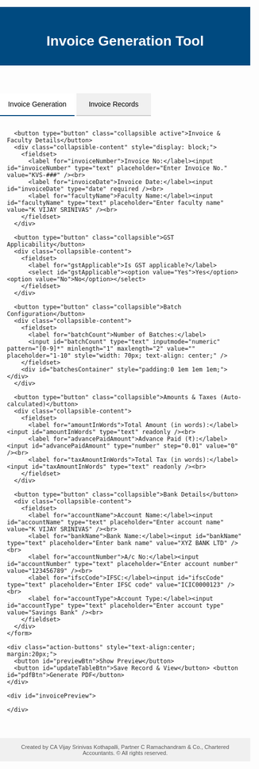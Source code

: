 <!DOCTYPE html>
<html lang="en">
<head>
  <meta charset="UTF-8">
  <meta name="viewport" content="width=device-width, initial-scale=1.0">
  <title>Invoice Tool - Local Version</title>
  <style>
    body { font-family: Arial, sans-serif; margin:0; padding:0; font-size: 14px; }
    header { background:#004a80; color:white; padding:1em; text-align:center; }

    .tabs { display:flex; flex-wrap: wrap; }
    .tabs button {
      flex-grow: 1; padding:1em; cursor:pointer;
      background:#f0f0f0; border:none; border-bottom:2px solid #ccc;
      font-size:1em; min-width: 150px;
    }
    .tabs button.active {
      background:white; border-bottom:2px solid #004a80;
    }
    .tabContent { display:none; padding:1em; }
    .tabContent.active { display:block; }

    .collapsible {
      background-color: #f1f1f1;
      color: #444;
      cursor: pointer;
      padding: 15px;
      width: 100%;
      border: none;
      text-align: left;
      outline: none;
      font-size: 1em;
      margin-top: 5px;
      box-sizing: border-box;
    }
    .collapsible.active, .collapsible:hover {
      background-color: #ccc;
    }
    .collapsible-content {
      padding: 10px 18px;
      display: none;
      overflow: hidden;
      background-color: #f9f9f9;
      border: 1px solid #ddd;
      border-top: none;
    }

    fieldset { margin-bottom:1em; padding:1em; border: none; }
    legend { font-weight:bold; display: none; }
    label { display:inline-block; width:180px; margin-bottom:0.5em; vertical-align: middle; }
    fieldset > input[type="text"],
    fieldset > input[type="date"],
    fieldset > input[type="number"],
    fieldset > select {
      width: calc(100% - 195px); 
      padding: 0.6em;
      margin-bottom: 0.5em;
      box-sizing: border-box;
      border: 1px solid #ccc;
      border-radius: 4px;
    }
    #batchCount {
        width: 70px !important; 
        text-align: center;
    }

    .batch-details-line { display: flex; align-items: center; margin-bottom: 10px; flex-wrap: wrap;}
    .batch-details-line > strong { margin-right: 10px; }
    .batch-details-line > input[name="batchNumber"] { width: 80px; padding: 0.5em; margin-right:10px; }
    .batch-details-line > label { width: auto; margin-right: 5px;}
    .batch-details-line > input[name="branchName"] { width: 200px; padding: 0.5em; }


    .batch-items input,
    .batch-items select { 
      width: 100%; box-sizing:border-box; padding: 0.5em; border: 1px solid #ccc; border-radius: 4px;
    }
     .batch-block { border:1px solid #ccc; padding:1em; margin-bottom:1em; background:#fff; border-radius: 4px; }
    .batch-items th, .batch-items td { padding: 5px; text-align: left; vertical-align: top; }
    .batch-items td input[name="slNo"] { text-align:center; }
    .batch-items td input[name="amount"] { text-align:right; }


    .action-buttons button, #downloadExcelBtn {
        margin:10px 5px 10px 0; padding:10px 15px; background:#004a80; color:white; border:none; cursor:pointer; font-size: 1em; border-radius: 4px;
    }
    .action-buttons button:hover, #downloadExcelBtn:hover { background: #003366; }

    /* Styles for the preview area that will be converted to PDF - FROM invoice_tool V 4.0.html */
    #printableInvoiceSection * { /* Keep this for consistent box model in PDF content */
        box-sizing: border-box !important;
    }
    #invoicePreview { border:2px solid #004a80; padding:1em; margin-top:1em; overflow-x:auto; background: white; }
    #invoicePreview table{width:100%;border-collapse:collapse;margin-bottom:-1px;font-size:12px}
    #invoicePreview th,#invoicePreview td{border:1px solid #333;padding:6px;vertical-align:top}
    /* Column classes used by JavaScript to structure the preview table - these will be applied from invoice_tool_V_4.0.html CSS */
    #invoicePreview .col-invoice-no{width:30%;}
    #invoicePreview .col-date{width:20%;text-align:center;}
    #invoicePreview .col-static{width:50%;}
    #invoicePreview .col-sl{width:4%; text-align:center;} /* Applied to Sl. No. column in items table */
    #invoicePreview .col-part{width:72%;} /* Applied to Particulars column in items table */
    #invoicePreview .col-hsn-preview{width:9%; text-align:center;} /* Applied to HSN/SAC column in items table */
    #invoicePreview .col-gst-preview{width:5%; text-align:center;} /* Applied to GST Rate column in items table */
    #invoicePreview .col-amount-preview{width:10%;text-align:right;} /* Applied to Amount column in items table */
    
    #invoicePreview .tax-sum th,
    #invoicePreview .tax-sum td{padding:6px;word-wrap:break-word;} /* .tax-sum is a class applied to the tax summary table */
    #invoicePreview .col-hsn-sum{width:45ch;} /* Applied to HSN/SAC column in tax summary */
    #invoicePreview .col-tax-sum{width:14ch;text-align:right;} /* Applied to Taxable Value column in tax summary */
    #invoicePreview .col-central-tax-rate, /* Ensure JS uses these if not already */
    #invoicePreview .col-state-tax-rate,
    #invoicePreview .col-rate-sum {width:5ch;text-align:center;} /* Rate columns in tax summary */
    #invoicePreview .col-central-tax-amt, /* Ensure JS uses these if not already */
    #printableInvoiceSection .col-state-tax-amt,
    #invoicePreview .col-amt-sum {width:12ch;text-align:right;} /* Amount columns in tax summary */
    #invoicePreview .col-tot-tax-sum, /* Ensure JS uses this for Total Tax column */
    #invoicePreview .col-tot-sum {width:16ch;text-align:right;} /* Total Tax column in tax summary */
    
    #invoicePreview .bank-details strong{display:inline;margin:0;} /* .bank-details is a class applied to the bank details table */
    #invoicePreview p { margin: 3px 0; font-size:12px; line-height: 1.2;} /* General p tag styling within preview, from V4 style */


    #recordsTableContainer { overflow-x: auto; }
    #recordsTable, #recordsTable th, #recordsTable td {
      border:1px solid #333; border-collapse:collapse; padding:5px; font-size:0.85em; white-space: nowrap;
    }
    #recordsTable th { background:#e0e0e0; text-align: left; }
    #recordsTable { width:100%; margin-bottom:1em; }
    #recordsTable td button { padding: 3px 6px; font-size: 0.9em;}

    footer { margin-top:2em; padding: 1em; font-size:0.8em; color:#555; text-align:center; background: #f0f0f0; }
  
#printableInvoiceSection {
  min-height: 21cm; /* ~A4 height */
  display: flex;
  flex-direction: column;
  justify-content: center; /* Vertically center */
  padding: 1cm;
}

#invoicePreview table.table-items {
  min-height: 15cm; /* Occupy ~75% of A4 height */
}

#invoicePreview {
  max-width: 100%; /* Prevent overflow in PDF */
  box-sizing: border-box;
}


#invoicePreview table,
#invoicePreview th,
#invoicePreview td {
  border: 1px solid #333 !important;
  border-collapse: collapse !important;
}
#invoicePreview th,
#invoicePreview td {
  padding: 6px;
}


  /* Wrap text in the Particulars column */
  .particulars-cell {
    white-space: normal !important;
    word-wrap: break-word !important;
    word-break: break-word !important;
  }

  /* Ensure all tables have border lines */
  table, th, td {
    border: 1px solid black !important;
    border-collapse: collapse !important;
  }

  /* Padding to ensure readability */
  th, td {
    padding: 4px !important;
  }
</style>
</head>
<body>

  <header><h1>Invoice Generation Tool</h1></header>

  <div class="tabs">
    <button id="tab1Btn" class="active">Invoice Generation</button>
    <button id="tab2Btn">Invoice Records</button>
  </div>

  <div id="tab1" class="tabContent active">
    <form id="invoiceForm">

      <button type="button" class="collapsible active">Invoice & Faculty Details</button>
      <div class="collapsible-content" style="display: block;">
        <fieldset>
          <label for="invoiceNumber">Invoice No:</label><input id="invoiceNumber" type="text" placeholder="Enter Invoice No." value="KVS-###" /><br>
          <label for="invoiceDate">Invoice Date:</label><input id="invoiceDate" type="date" required /><br>
          <label for="facultyName">Faculty Name:</label><input id="facultyName" type="text" placeholder="Enter faculty name" value="K VIJAY SRINIVAS" /><br>
        </fieldset>
      </div>

      <button type="button" class="collapsible">GST Applicability</button>
      <div class="collapsible-content">
        <fieldset>
          <label for="gstApplicable">Is GST applicable?</label>
          <select id="gstApplicable"><option value="Yes">Yes</option><option value="No">No</option></select>
        </fieldset>
      </div>

      <button type="button" class="collapsible">Batch Configuration</button>
      <div class="collapsible-content">
        <fieldset>
          <label for="batchCount">Number of Batches:</label>
          <input id="batchCount" type="text" inputmode="numeric" pattern="[0-9]*" minlength="1" maxlength="2" value="" placeholder="1-10" style="width: 70px; text-align: center;" />
        </fieldset>
        <div id="batchesContainer" style="padding:0 1em 1em 1em;"></div>
      </div>

      <button type="button" class="collapsible">Amounts & Taxes (Auto-calculated)</button>
      <div class="collapsible-content">
        <fieldset>
          <label for="amountInWords">Total Amount (in words):</label><input id="amountInWords" type="text" readonly /><br>
          <label for="advancePaidAmount">Advance Paid (₹):</label><input id="advancePaidAmount" type="number" step="0.01" value="0" /><br>
          <label for="taxAmountInWords">Total Tax (in words):</label><input id="taxAmountInWords" type="text" readonly /><br>
        </fieldset>
      </div>

      <button type="button" class="collapsible">Bank Details</button>
      <div class="collapsible-content">
        <fieldset>
          <label for="accountName">Account Name:</label><input id="accountName" type="text" placeholder="Enter account name" value="K VIJAY SRINIVAS" /><br>
          <label for="bankName">Bank Name:</label><input id="bankName" type="text" placeholder="Enter bank name" value="XYZ BANK LTD" /><br>
          <label for="accountNumber">A/c No:</label><input id="accountNumber" type="text" placeholder="Enter account number" value="123456789" /><br>
          <label for="ifscCode">IFSC:</label><input id="ifscCode" type="text" placeholder="Enter IFSC code" value="ICIC0000123" /><br>
          <label for="accountType">Account Type:</label><input id="accountType" type="text" placeholder="Enter account type" value="Savings Bank" /><br>
        </fieldset>
      </div>
    </form>

    <div class="action-buttons" style="text-align:center; margin:20px;">
      <button id="previewBtn">Show Preview</button>
      <button id="updateTableBtn">Save Record & View</button> <button id="pdfBtn">Generate PDF</button>
    </div>

    <div id="invoicePreview">

    </div>
  </div>

  <div id="tab2" class="tabContent">
    <h2>Invoice Records</h2>
    <div id="recordsTableContainer">
        <table id="recordsTable">
          <thead><tr id="recordsHeader"></tr></thead>
          <tbody id="recordsBody"></tbody>
        </table>
    </div>
    <button id="downloadExcelBtn">Download Records (Excel)</button>
  </div>

  <footer>Created by CA Vijay Srinivas Kothapalli, Partner C Ramachandram & Co., Chartered Accountants. © All rights reserved.</footer>

  <script src="https://cdnjs.cloudflare.com/ajax/libs/html2pdf.js/0.10.1/html2pdf.bundle.min.js"></script>
  <script src="https://cdnjs.cloudflare.com/ajax/libs/xlsx/0.18.5/xlsx.full.min.js"></script>

  <script>
  // --- Collapsible Script ---
  var coll = document.getElementsByClassName("collapsible");
  for (var i = 0; i < coll.length; i++) {
    coll[i].addEventListener("click", function() {
      var content = this.nextElementSibling;
      var isCurrentlyActive = this.classList.contains("active");

      for (var j = 0; j < coll.length; j++) {
        if (coll[j] !== this) { 
          coll[j].classList.remove("active");
          if (coll[j].nextElementSibling) {
            coll[j].nextElementSibling.style.display = "none";
          }
        }
      }

      if (isCurrentlyActive) {
        this.classList.remove("active");
        if (content) {
          content.style.display = "none";
        }
      } else {
        this.classList.add("active");
        if (content) {
          content.style.display = "block";
        }
      }
    });
  }

  // --- Core Invoice Logic ---
  const invoiceForm = document.getElementById('invoiceForm');
  const batchesContainer=document.getElementById('batchesContainer');

  function gstYes(){ return document.getElementById('gstApplicable').value==='Yes'; }

  // Number to Words (Indian System) 
  function numberToWords(num) {
    const a = ["", "one", "two", "three", "four", "five", "six", "seven", "eight", "nine", "ten", "eleven", "twelve", "thirteen", "fourteen", "fifteen", "sixteen", "seventeen", "eighteen", "nineteen"];
    const b = ["", "", "twenty", "thirty", "forty", "fifty", "sixty", "seventy", "eighty", "ninety"];
    num = Math.round(num); 
    if (num === 0) return "zero";
    if (num < 0) return "minus " + numberToWords(Math.abs(num));
    let words = "";
    function getChunkWords(n) {
        let s = "";
        if (n >= 100) {
            s += a[Math.floor(n / 100)] + " hundred";
            n %= 100;
            if (n > 0) s += " ";
        }
        if (n > 0) {
            if (n < 20) s += a[n];
            else {
                s += b[Math.floor(n / 10)];
                if (n % 10 > 0) s += " " + a[n % 10];
            }
        }
        return s;
    }
    if (num >= 10000000) { 
        words += getChunkWords(Math.floor(num / 10000000)) + " crore ";
        num %= 10000000;
    }
    if (num >= 100000) { 
        words += getChunkWords(Math.floor(num / 100000)) + " lakh ";
        num %= 100000;
    }
    if (num >= 1000) { 
        words += getChunkWords(Math.floor(num / 1000)) + " thousand ";
        num %= 1000;
    }
    if (num > 0) { 
        words += getChunkWords(num);
    }
    return words.trim().replace(/\s+/g, ' ');
  }

  // Tab switching
  document.getElementById('tab1Btn').onclick=()=>switchTab(1);
  document.getElementById('tab2Btn').onclick=()=>switchTab(2);
  function switchTab(n){
    document.querySelectorAll('.tabContent').forEach((c,i)=>c.classList.toggle('active',i===n-1));
    document.querySelectorAll('.tabs button').forEach((b,i)=>b.classList.toggle('active',i===n-1));
  }
  
  // Function to clean item descriptions for headers
  function cleanItemDescriptionForHeader(description) {
    if (!description) return 'Unnamed Item';
    return description.replace(/\s*\(.*?\)\s*/g, '').trim();
  }

  // Render batches - Logic for batchCount input
  const batchCountInput = document.getElementById('batchCount'); 
  let debounceTimer; 

  function debounce(func, delay) {
    clearTimeout(debounceTimer);
    debounceTimer = setTimeout(func, delay);
  }

  function processBatchCountChange() {
    const rawValue = batchCountInput.value.trim();
    let numberOfBatchesToRender = 1; 

    if (rawValue !== "") { 
        const parsedValue = parseInt(rawValue, 10);
        if (!isNaN(parsedValue)) { 
            numberOfBatchesToRender = Math.max(1, Math.min(10, parsedValue)); 
        }
    }
    
    if (rawValue !== "" && (isNaN(parseInt(rawValue, 10)) || parseInt(rawValue, 10) !== numberOfBatchesToRender)) {
        batchCountInput.value = numberOfBatchesToRender;
    }

    renderActualBatches(numberOfBatchesToRender);
  }

  function renderActualBatches(count) {
    batchesContainer.innerHTML=''; 
    for(let b=1; b<=count; b++){
      const batchDiv=document.createElement('div');
      batchDiv.className='batch-block';
      batchDiv.innerHTML=`
        <div class="batch-details-line">
            <strong>AI Certificate Course AICA-Level-1 - Batch</strong>
            <input name="batchNumber" type="text" maxlength="3" pattern="\\d{1,3}" placeholder="e.g. 999" required value="${b}" />
            <label for="branchName_${b}">Branch Name:</label>
            <input name="branchName" id="branchName_${b}" type="text" maxlength="25" placeholder="Enter Branch Name" value="Hyderabad" />
        </div>
        <table class="batch-items" width="100%">
            <thead>
                <tr>
                    <th style="width:5%;">Sl.</th>
                    <th style="width:auto;">Particulars</th>
                    <th style="width:10%;">HSN/SAC</th>
                    <th style="width:10%;">GST Rate</th>
                    <th style="width:15%;">Amount</th>
                    <th style="width:5%;"></th>
                </tr>
            </thead>
            <tbody><tr>
                <td><input name="slNo" value="1" readonly /></div></div></div></td>
                <td>
                    <select name="description">
                        <option value="Session Fees">Session Fees</option>
                        <option value="Conveyance (Bill Enclosed)">Conveyance (Bill Enclosed)</option>
                        <option value="Conveyance (Self Drive @Rs. 10 per km)">Conveyance (Self Drive @Rs. 10 per km)</option>
                        <option value="Food Expenses (Bill Enclosed)">Food Expenses (Bill Enclosed)</option>
                        <option value="Travel Expenses (Bill Enclosed)">Travel Expenses (Bill Enclosed)</option>
                        <option value="Other Expenses (Bill Enclosed)">Other Expenses (Bill Enclosed)</option> 
                    </select>
                </td>
                <td><input name="hsnSacCode" value="9982" readonly /></td>
                <td><input name="gstRate" value="${gstYes()?'9%':'N.A.'}" readonly /></td>
                <td><input name="amount" type="number" step="0.01" placeholder="0.00"/></td>
                <td><button type="button" class="removeRow" style="padding: 0.2em 0.5em;">–</button></td>
            </tr></tbody>
        </table>
        <button type="button" class="addRow" style="padding: 0.3em 0.8em; margin-top: 5px;">+ Add Item</button>`;
      batchesContainer.appendChild(batchDiv);
    }
  }
  
  batchCountInput.addEventListener('input', () => {
    debounce(processBatchCountChange, 700); 
  });

  batchCountInput.addEventListener('blur', () => {
    clearTimeout(debounceTimer); 
    const rawValue = batchCountInput.value.trim();
    let finalNumberOfBatches = 1; 

    if (rawValue !== "") {
        const parsedValue = parseInt(rawValue, 10);
        if (!isNaN(parsedValue)) {
            finalNumberOfBatches = Math.max(1, Math.min(10, parsedValue));
        }
    }
    batchCountInput.value = finalNumberOfBatches; 
    renderActualBatches(finalNumberOfBatches); 
  });

  document.getElementById('gstApplicable').addEventListener('change', () => {
      clearTimeout(debounceTimer); 
      processBatchCountChange(); 
  });


  // Add/remove rows for batches
  batchesContainer.addEventListener('click',e=>{
    const batchBlockDiv =e.target.closest('.batch-block'); if(!batchBlockDiv) return;
    if(e.target.classList.contains('addRow')){
      const tbody=batchBlockDiv.querySelector('tbody');
      const newRow=tbody.rows[0].cloneNode(true);
      newRow.querySelector('[name=slNo]').value=tbody.rows.length+1;
      newRow.querySelector('[name=description]').selectedIndex = 0; 
      newRow.querySelector('[name=amount]').value='';
      newRow.querySelector('[name=gstRate]').value=gstYes()?'9%':'N.A.';
      tbody.appendChild(newRow);
    }
    if(e.target.classList.contains('removeRow')){
      const tbody=batchBlockDiv.querySelector('tbody');
      if(tbody.rows.length>1){
        e.target.closest('tr').remove();
        [...tbody.rows].forEach((r,i)=>r.querySelector('[name=slNo]').value=i+1);
      } else {
        alert("At least one item is required per batch.");
      }
    }
  });

  // --- Records Management ---
  let records=[]; 

  function drawRecordsTable(){
    const hdrRow=document.getElementById('recordsHeader');
    const bd=document.getElementById('recordsBody');
    hdrRow.innerHTML=''; bd.innerHTML='';

    if(!records.length) {
        let colspanForEmpty = 8; 
        const knownDynamicHeaders = new Set(); 
        colspanForEmpty = 7 + knownDynamicHeaders.size + 1; 

        bd.innerHTML = `<tr><td colspan="${colspanForEmpty}" style="text-align:center;">No records available.</td></tr>`;
        return;
    }

    const fixedHeaders = ["Inv No", "Inv Date", "Batch No", "Branch Name", "Batch Taxable", "Batch CGST", "Batch SGST", "Batch Total", "Actions"];
    
    const dynamicItemHeaders = new Set();
    records.forEach(rec => {
        if(rec.Items) {
            Object.keys(rec.Items).forEach(cleanedItemKey => dynamicItemHeaders.add(cleanedItemKey));
        }
    });
    const allHeaders = [...fixedHeaders.slice(0, -1), ...Array.from(dynamicItemHeaders).sort(), fixedHeaders.slice(-1)[0]];


    allHeaders.forEach(headerText =>{
      const th=document.createElement('th'); th.textContent=headerText; hdrRow.appendChild(th);
    });

    records.forEach((rec, index)=>{
      const tr=document.createElement('tr');
      
      tr.insertCell().textContent = rec.InvoiceNo || '';
      tr.insertCell().textContent = rec.InvoiceDate || '';
      tr.insertCell().textContent = rec.BatchNo || '';
      tr.insertCell().textContent = rec.BranchName || ''; 
      tr.insertCell().textContent = rec.BatchTaxableValue !== undefined ? parseFloat(rec.BatchTaxableValue).toLocaleString('en-IN',{minimumFractionDigits:2,maximumFractionDigits:2}) : '0.00';
      tr.insertCell().textContent = rec.BatchCGSTAmount !== undefined ? parseFloat(rec.BatchCGSTAmount).toLocaleString('en-IN',{minimumFractionDigits:2,maximumFractionDigits:2}) : '0.00';
      tr.insertCell().textContent = rec.BatchSGSTAmount !== undefined ? parseFloat(rec.BatchSGSTAmount).toLocaleString('en-IN',{minimumFractionDigits:2,maximumFractionDigits:2}) : '0.00';
      tr.insertCell().textContent = rec.BatchTotalValue !== undefined ? parseFloat(rec.BatchTotalValue).toLocaleString('en-IN',{minimumFractionDigits:2,maximumFractionDigits:2}) : '0.00';
      
      Array.from(dynamicItemHeaders).sort().forEach(cleanedItemHeader => { 
          const itemValue = rec.Items && rec.Items[cleanedItemHeader] !== undefined ? parseFloat(rec.Items[cleanedItemHeader]).toLocaleString('en-IN',{minimumFractionDigits:2,maximumFractionDigits:2}) : '0.00';
          tr.insertCell().textContent = itemValue;
      });

      const tdAction=tr.insertCell();
      const btnDelete=document.createElement('button');
      btnDelete.textContent='Delete';
      btnDelete.onclick=()=>{
          if(confirm('Are you sure you want to delete this record locally?')) {
            records.splice(index,1);
            drawRecordsTable();
          }
      };
      tdAction.appendChild(btnDelete);
      bd.appendChild(tr);
    });
  }

  // --- Invoice Calculation and Preview ---
  document.getElementById('previewBtn').onclick = generateInvoiceDataAndPreview;

  function generateInvoiceDataAndPreview(){
    const facultyNameVal = invoiceForm.facultyName.value;
    const invoiceData={
      invoiceNumber: invoiceForm.invoiceNumber.value,
      invoiceDate: invoiceForm.invoiceDate.value,
      facultyName: facultyNameVal,
      gstApplicable: gstYes(),
      advancePaid: parseFloat(invoiceForm.advancePaidAmount.value)||0,
      accountName: invoiceForm.accountName.value,
      bankName: invoiceForm.bankName.value,
      accountNumber: invoiceForm.accountNumber.value,
      ifscCode: invoiceForm.ifscCode.value,
      accountType: invoiceForm.accountType.value,
      batchesData: [], 
      overallTaxableAmount: 0,
      overallCGSTAmount: 0,
      overallSGSTAmount: 0,
      overallTotalInvoiceValue: 0
    };

    document.querySelectorAll('#batchesContainer .batch-block').forEach(batchBlockDiv=>{
      const batchNoInput = batchBlockDiv.querySelector('[name=batchNumber]');
      const branchNameInput = batchBlockDiv.querySelector('[name=branchName]'); 
      const currentBatchNo = batchNoInput ? batchNoInput.value : 'N/A';
      const currentBranchName = branchNameInput ? branchNameInput.value : ''; 
      
      let batchTaxable = 0;
      const batchItems = Array.from(batchBlockDiv.querySelectorAll('tbody tr')).map(r=>({
        slNo: r.querySelector('[name=slNo]').value,
        description: r.querySelector('[name=description]').value, 
        hsnSacCode: r.querySelector('[name=hsnSacCode]').value,
        gstRateDisplay: r.querySelector('[name=gstRate]').value, 
        amount: parseFloat(r.querySelector('[name=amount]').value)||0
      }));

      batchItems.forEach(it => batchTaxable += it.amount);

      let batchCGST = 0, batchSGST = 0;
      if(invoiceData.gstApplicable){
          batchCGST = batchTaxable * 0.09;
          batchSGST = batchTaxable * 0.09;
      }
      const batchTotal = batchTaxable + batchCGST + batchSGST;

      invoiceData.batchesData.push({
          batchNo: currentBatchNo,
          branchName: currentBranchName, 
          items: batchItems,
          batchTaxableAmount: batchTaxable,
          batchCGSTAmount: batchCGST,
          batchSGSTAmount: batchSGST,
          batchTotalValue: batchTotal
      });

      invoiceData.overallTaxableAmount += batchTaxable;
      invoiceData.overallCGSTAmount += batchCGST;
      invoiceData.overallSGSTAmount += batchSGST;
    });
    invoiceData.overallTotalInvoiceValue = invoiceData.overallTaxableAmount + invoiceData.overallCGSTAmount + invoiceData.overallSGSTAmount;

    const totalAmountInWordsStr = numberToWords(invoiceData.overallTaxableAmount);
    invoiceForm.amountInWords.value = totalAmountInWordsStr.charAt(0).toUpperCase() + totalAmountInWordsStr.slice(1);
    
    const totalTaxInWordsStr = numberToWords(invoiceData.overallCGSTAmount + invoiceData.overallSGSTAmount);
    invoiceForm.taxAmountInWords.value = totalTaxInWordsStr.charAt(0).toUpperCase() + totalTaxInWordsStr.slice(1);

    const hsnSacCodeForPreview='9982'; 
    const gstRateTextForPreview=invoiceData.gstApplicable?'9%':'N.A.';

    const formatNum = (num) => num.toLocaleString('en-IN',{minimumFractionDigits:2,maximumFractionDigits:2});

    let htmlPreview=`<div id="printableInvoiceSection">`; 
    htmlPreview += `<table style="width:100%; border-collapse: collapse; border: 1px solid #333;" class="table-header"> <tr><td class="col-invoice-no" style="border:1px solid #333;"><strong>Invoice No:</strong> ${invoiceData.invoiceNumber}</td>
          <td class="col-date" style="border:1px solid #333;"><strong>Dated:</strong> ${invoiceData.invoiceDate ? new Date(invoiceData.invoiceDate + 'T00:00:00').toLocaleDateString('en-GB') : ''}</td>
          <td class="col-static" style="border:1px solid #333;" rowspan="2">
            <strong>Committee/Department Name</strong>
            <p>Mr. Vishnu Garg, Secretary, AI in ICAI</p>
            <p>The Institute of Chartered Accountants of India</p>
            <p>ICAI Bhawan, A-29, 5th Floor, Hostel Block, Sector 62</p>
            <p>Noida-201309, Uttar Pradesh (INDIA)</p>
            <p>Contact: phone | GSTIN/UIN: N.A.</p>
            <p>Email: ai@icai.in | Mobile: 8800717953</p>
          </td></tr>
      <tr><td colspan="2"><strong>Details of the Faculty</strong><br><br>${invoiceData.facultyName}</td></tr>
    </table>`;

    htmlPreview += `<table style="width:100%; border-collapse: collapse; border: 1px solid #333;" class="table-items"> <thead>
            <tr><th class="col-sl" style="border:1px solid #333;">Sl.</th><th class="col-part" style="border:1px solid #333;">Particulars</th>
                <th class="col-hsn-preview" style="border:1px solid #333;">HSN/SAC</th><th class="col-gst-preview" style="border:1px solid #333;">GST Rate</th>
                <th class="col-amount-preview" style="border:1px solid #333;">Amount (₹)</th></tr>
        </thead>
        <tbody>`;
    let itemRunningSlNo = 1;
    invoiceData.batchesData.forEach(batch=>{
      const branchDisplay = batch.branchName ? `(${batch.branchName})` : '';
      htmlPreview+=`<tr><td></td><td colspan="4"><strong>AI Certificate Course AICA-Level-1 - Batch ${batch.batchNo} ${branchDisplay}</strong></td></tr>`;
      batch.items.forEach(it=>{
        htmlPreview+=`<tr>
          <td class="col-sl" style="border:1px solid #333;">${itemRunningSlNo++}</td>
          <td class="col-part particulars-cell" style="border:1px solid #333; word-wrap:break-word; word-break:break-word; max-width:300px;">${it.description}</td>
          <td class="col-hsn-preview" style="border:1px solid #333;"><div style="text-align:center;">${it.hsnSacCode}</td>
          <td class="col-gst-preview" style="border:1px solid #333;"><div style="text-align:center;">${it.gstRateDisplay}</td>
          <td class="col-amount-preview" style="border:1px solid #333;"><div style="text-align:right;">${formatNum(it.amount)}</td>
        </tr>`;
      });
    });
    htmlPreview+=`</tbody><tfoot>
      <tr><td colspan="4" style="text-align:right"><strong>Total Taxable Amount</strong></td>
          <td class="col-amount-preview" style="border:1px solid #333;"><div style="text-align:right;"><strong>${formatNum(invoiceData.overallTaxableAmount)}</strong></td></tr>
    </tfoot></table>`;

    htmlPreview += `<table style="width:100%; border-collapse: collapse; border: 1px solid #333;"> <tr><td style="width:30%"><strong>Total Amount (in words)</strong></td>
          <td style="width:70%;text-align:left">Rupees ${invoiceForm.amountInWords.value} only</td></tr>
      <tr><td><strong>Advance Paid (₹)</strong></td>
          <td style="text-align:right">${formatNum(invoiceData.advancePaid)}</td></tr>
    </table>`;

    htmlPreview += `<table style="width:100%; border-collapse: collapse; border: 1px solid #333;" class="tax-sum"> <thead>
            <tr><th rowspan="2" class="col-hsn-sum">HSN/SAC</th>
                <th rowspan="2" class="col-tax-sum">Taxable Value (₹)</th>
                <th colspan="2">Central Tax</th><th colspan="2">State Tax</th>
                <th rowspan="2" class="col-tot-tax-sum">Total Tax (₹)</th></tr>
            <tr><th class="col-central-tax-rate" style="border:1px solid #333;">Rate</th><th class="col-central-tax-amt" style="border:1px solid #333;">Amount (₹)</th>
                <th class="col-state-tax-rate" style="border:1px solid #333;">Rate</th><th class="col-state-tax-amt" style="border:1px solid #333;">Amount (₹)</th></tr>
        </thead>
        <tbody>
            <tr><td class="col-hsn-sum" style="border:1px solid #333;">${hsnSacCodeForPreview}</td> 
                <td class="col-tax-sum" style="border:1px solid #333;">${formatNum(invoiceData.overallTaxableAmount)}</td>
                <td class="col-central-tax-rate" style="border:1px solid #333;">${gstRateTextForPreview}</td>
                <td class="col-central-tax-amt" style="border:1px solid #333;">${formatNum(invoiceData.overallCGSTAmount)}</td>
                <td class="col-state-tax-rate" style="border:1px solid #333;">${gstRateTextForPreview}</td>
                <td class="col-state-tax-amt" style="border:1px solid #333;">${formatNum(invoiceData.overallSGSTAmount)}</td>
                <td class="col-tot-tax-sum" style="border:1px solid #333;">${formatNum(invoiceData.overallCGSTAmount + invoiceData.overallSGSTAmount)}</td></tr>
        </tbody>
    </table>`;

    htmlPreview += `<table style="width:100%; border-collapse: collapse; border: 1px solid #333;"> <tr><td style="width:30%"><strong>Total Tax (in words)</strong></td>
          <td style="width:70%;text-align:left">Rupees ${invoiceForm.taxAmountInWords.value} only</td></tr>
    </table>`;

    htmlPreview += `<table style="width:100%; border-collapse: collapse; border: 1px solid #333;" class="bank-details" style="margin-top:1em"><tr>
      <td style="width:50%;vertical-align:top">
        <p><strong>Bank Details:</strong></p>
        <p><strong>Account Name:</strong> ${invoiceData.accountName}</p>
        <p><strong>Bank Name:</strong> ${invoiceData.bankName}</p>
        <p><strong>A/c No:</strong> ${invoiceData.accountNumber}</p>
        <p><strong>IFSC:</strong> ${invoiceData.ifscCode}</p>
        <p><strong>Account Type:</strong> ${invoiceData.accountType}</p>
      </td>
      <td style="width:50%;vertical-align:bottom; text-align:left;"> <p style="margin-bottom: 5px;">for </p> <p><strong>${invoiceData.facultyName || '_________________________'}</strong></p>
      </td>
    </tr></table>`;
    htmlPreview += `</div>`; 
    document.getElementById('invoicePreview').innerHTML = htmlPreview;
    return invoiceData;
  }

  // --- Update Local Records ---
  document.getElementById('updateTableBtn').onclick = () => { // Removed async as fetch is removed
    const processedInvoiceData = generateInvoiceDataAndPreview(); 
    if (!processedInvoiceData || !processedInvoiceData.invoiceNumber || !processedInvoiceData.invoiceDate) {
        alert("Please fill in Invoice No, Invoice Date, and faculty details, then click 'Show Preview' before updating records.");
        return;
    }

    let recordsSavedCount = 0;

    for (const batchDetail of processedInvoiceData.batchesData) {
        const itemsPayload = {}; 
        batchDetail.items.forEach(item => {
            const rawDescription = item.description.trim(); 
            const cleanedKey = cleanItemDescriptionForHeader(rawDescription);
            itemsPayload[cleanedKey] = (itemsPayload[cleanedKey] || 0) + item.amount; 
        });

        const recordPayloadForLocal = {
          InvoiceNo: processedInvoiceData.invoiceNumber,
          InvoiceDate: processedInvoiceData.invoiceDate ? new Date(processedInvoiceData.invoiceDate + 'T00:00:00').toLocaleDateString('en-GB') : '',
          BatchNo: batchDetail.batchNo,
          BranchName: batchDetail.branchName, 
          BatchTaxableValue: batchDetail.batchTaxableAmount,
          BatchCGSTAmount: batchDetail.batchCGSTAmount,
          BatchSGSTAmount: batchDetail.batchSGSTAmount,
          BatchTotalValue: batchDetail.batchTotalValue,
          Items: itemsPayload 
        };
        
        const existingRecordIndex = records.findIndex(r => r.InvoiceNo === recordPayloadForLocal.InvoiceNo && r.BatchNo === recordPayloadForLocal.BatchNo);
        if (existingRecordIndex > -1) {
            records[existingRecordIndex] = recordPayloadForLocal; // Update existing record
        } else {
            records.push(recordPayloadForLocal); // Add new record
        }
        recordsSavedCount++;
    }

    if (recordsSavedCount > 0) {
        alert(`${recordsSavedCount} batch record(s) saved locally.`);
    } else {
        alert("No batch data found to save.");
    }
    
    drawRecordsTable();
    switchTab(2);
  };


  // --- Generate PDF ---
  document.getElementById('pdfBtn').onclick = ()=>{
    const invoiceNumber = document.getElementById('invoiceNumber').value || 'INV';
    const facultyName = document.getElementById('facultyName').value || 'Faculty';
    const dateSuffix = new Date().toISOString().slice(0,10);
    const filename = `Invoice-${invoiceNumber}-${facultyName.replace(/\s+/g, '_')}-${dateSuffix}.pdf`;

    generateInvoiceDataAndPreview(); 
    
    const element = document.getElementById('printableInvoiceSection'); 

    if (!element || !element.innerHTML.trim()) { 
        alert("Please generate a preview first by filling in details and clicking 'Show Preview'!");
        return;
    }
    var opt = {
      margin: [0.4, 0.3, 0.4, 0.3], 
      filename:     filename,
      image:        { type: 'jpeg', quality: 0.98 },
      html2canvas:  { scale: 1.7, letterRendering: true, useCORS: true, dpi: 192, scrollY: 0 }, 
      jsPDF:        { unit: 'in', format: 'a4', orientation: 'portrait' },
      pagebreak:    { mode: ['avoid-all', 'css', 'legacy'] } 
    };
    
    html2pdf().from(element).set(opt).toPdf().get('pdf').then(function (pdf) {
        console.log("PDF object created, attempting to save...");
    }).save(); 
  };

  // --- Download Excel from local records ---
  document.getElementById('downloadExcelBtn').onclick = ()=>{
    if (!records.length) {
        alert("No records to download.");
        return;
    }
    const excelData = records.map(rec => {
        const flatRecord = {
            'Invoice No': rec.InvoiceNo,
            'Invoice Date': rec.InvoiceDate,
            'Batch No': rec.BatchNo,
            'Branch Name': rec.BranchName, 
            'Batch Taxable Value': parseFloat(rec.BatchTaxableValue || 0).toLocaleString('en-IN',{minimumFractionDigits:2,maximumFractionDigits:2}),
            'Batch CGST Amount': parseFloat(rec.BatchCGSTAmount || 0).toLocaleString('en-IN',{minimumFractionDigits:2,maximumFractionDigits:2}),
            'Batch SGST Amount': parseFloat(rec.BatchSGSTAmount || 0).toLocaleString('en-IN',{minimumFractionDigits:2,maximumFractionDigits:2}),
            'Batch Total Value': parseFloat(rec.BatchTotalValue || 0).toLocaleString('en-IN',{minimumFractionDigits:2,maximumFractionDigits:2}),
        };
        if (rec.Items) {
            const sortedItemKeys = Object.keys(rec.Items).sort(); 
            for (const cleanedItemKey of sortedItemKeys) {
                flatRecord[cleanedItemKey] = parseFloat(rec.Items[cleanedItemKey] || 0).toLocaleString('en-IN',{minimumFractionDigits:2,maximumFractionDigits:2});
            }
        }
        return flatRecord;
    });

    const ws = XLSX.utils.json_to_sheet(excelData);
    const wb = XLSX.utils.book_new();
    XLSX.utils.book_append_sheet(wb, ws, 'Invoices');
    XLSX.writeFile(wb,`invoice_records_${new Date().toISOString().slice(0,10)}.xlsx`);
  };

  // --- Initial setup ---
  window.addEventListener('DOMContentLoaded', () => {
    const today = new Date();
    const yyyy = today.getFullYear();
    const mm = String(today.getMonth() + 1).padStart(2, '0'); 
    const dd = String(today.getDate()).padStart(2, '0');
    document.getElementById('invoiceDate').value = `${yyyy}-${mm}-${dd}`;

    drawRecordsTable();
    renderActualBatches(1); 
    if (coll.length > 0 && !coll[0].classList.contains('active')) { 
        coll[0].classList.add('active');
        if (coll[0].nextElementSibling) {
            coll[0].nextElementSibling.style.display = "block";
        }
    } else if (coll.length > 0 && coll[0].classList.contains('active')) {
        if (coll[0].nextElementSibling && coll[0].nextElementSibling.style.display !== 'block') {
            coll[0].nextElementSibling.style.display = "block";
        }
    }
    document.getElementById('invoicePreview').innerHTML = ''; 
  });

  </script>
</body>
</html>

